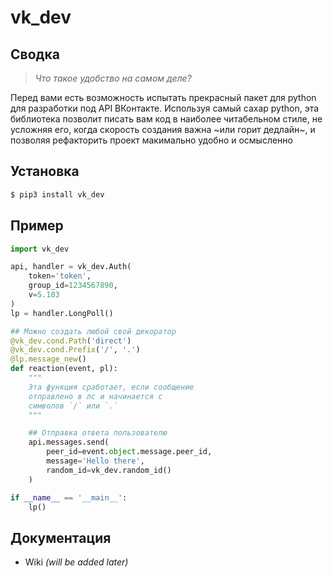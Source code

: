# vk_dev
## Сводка
> *Что такое удобство на самом деле?*

Перед вами есть возможность испытать прекрасный пакет для python для разработки под API ВКонтакте. Используя самый сахар python, эта библиотека позволит писать вам код в наиболее читабельном стиле, не усложняя его, когда скорость создания важна ~или горит дедлайн~, и позволяя рефакторить проект макимально удобно и осмысленно
## Установка
```bash
$ pip3 install vk_dev
```
## Пример
```python
import vk_dev

api, handler = vk_dev.Auth(
    token='token',
    group_id=1234567890,
    v=5.103
)
lp = handler.LongPoll()

## Можно создать любой свой декоратор
@vk_dev.cond.Path('direct')
@vk_dev.cond.Prefix('/', '.')
@lp.message_new()
def reaction(event, pl):
    """
    Эта функция сработает, если сообщение
    отправлено в лс и начинается с
    символов `/` или `.`
    """

    ## Отправка ответа пользователю
    api.messages.send(
        peer_id=event.object.message.peer_id,
        message='Hello there',
        random_id=vk_dev.random_id()
    )

if __name__ == '__main__':
    lp()

```
## Документация
* Wiki *(will be added later)*
